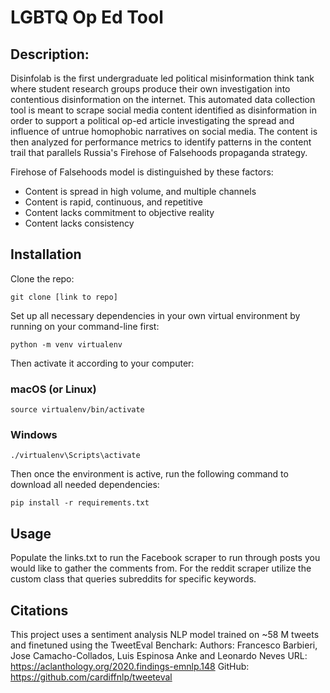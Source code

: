 # LGBTQ Op Ed Tool

## Description:
Disinfolab is the first undergraduate led political misinformation think tank where student research groups produce their own investigation into contentious disinformation on the internet.
This automated data collection tool is meant to scrape social media content identified as disinformation in order to support a political op-ed article investigating the spread and influence of untrue homophobic narratives on social media.
The content is then analyzed for performance metrics to identify patterns in the content trail that parallels Russia's Firehose of Falsehoods propaganda strategy. 

Firehose of Falsehoods model is distinguished by these factors:
- Content is spread in high volume, and multiple channels
- Content is rapid, continuous, and repetitive
- Content lacks commitment to objective reality
- Content lacks consistency


## Installation

Clone the repo: 
```
git clone [link to repo]
```

Set up all necessary dependencies in your own virtual environment by running on your command-line first:
```
python -m venv virtualenv
```
Then activate it according to your computer:
### macOS (or Linux)
```
source virtualenv/bin/activate
```
### Windows
```
./virtualenv\Scripts\activate
```

Then once the environment is active, run the following command to download all needed dependencies: 
```
pip install -r requirements.txt
```

## Usage
Populate the links.txt to run the Facebook scraper to run through posts you would like to gather the comments from. For the reddit scraper utilize the custom class that queries subreddits for specific keywords. 

## Citations
This project uses a sentiment analysis NLP model trained on ~58 M tweets and finetuned using the TweetEval Benchark:
Authors: Francesco Barbieri, Jose Camacho-Collados, Luis Espinosa Anke and Leonardo Neves
URL: https://aclanthology.org/2020.findings-emnlp.148
GitHub: https://github.com/cardiffnlp/tweeteval